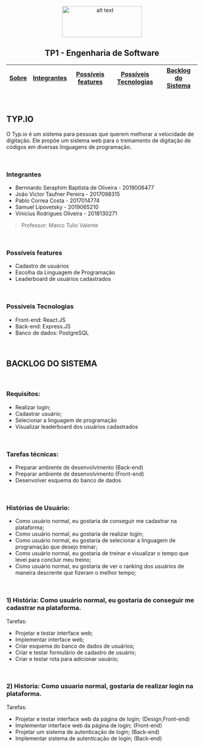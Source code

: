 
<div align="center">
  
<p>
<img src="https://upload.wikimedia.org/wikipedia/commons/thumb/c/c3/Logo_UFMG.png/320px-Logo_UFMG.png" alt="alt text" width="210" height="82">
</p>


<p> <h2> TP1 - Engenharia de Software </h2> </p>

  
| [Sobre](#Sobre) | [Integrantes](#integrantes) | [Possíveis features](#possíveis-features) | [Possíveis Tecnologias](#possíveis-tecnologias) | [Backlog do Sistema](#backlog-do-sistema) |
| - | - | - | - | - |
  
</div>

</br>

## TYP.IO

O Typ.io é um sistema para pessoas que querem melhorar a velocidade de digitação. Ele propõe um sistema web para o treinamento de digitação de códigos em diversas linguagens de programação.

</br>



### Integrantes
- Bernnardo Seraphim Baptista de Oliveira - 2019006477
- João Victor Taufner Pereira - 2017098315
- Pablo Correa Costa - 2017014774
- Samuel Lipovetsky - 2019065210
- Vinicius Rodrigues Oliveira - 2018130271

> Professor: Marco Tulio Valente

</br>


### Possíveis features
- Cadastro de usuários
- Escolha da Linguagem de Programação
- Leaderboard de usuários cadastrados

</br>


### Possíveis Tecnologias
- Front-end: React.JS
- Back-end:  Express.JS
- Banco de dados: PostgreSQL

</br>


## BACKLOG DO SISTEMA 

</br>

### Requisitos:
- Realizar login;
- Cadastrar usuário;
- Selecionar a linguagem de programação
- Visualizar leaderboard dos usuários cadastrados

</br>
 
 
 ### Tarefas técnicas:
- Preparar ambiente de desenvolvimento (Back-end)
- Preparar ambiente de desenvolvimento (Front-end)
- Desenvolver esquema do banco de dados

</br>


### Histórias de Usuário:
- Como usuário normal, eu gostaria de conseguir me cadastrar na plataforma;
- Como usuário normal, eu gostaria de realizar login;
- Como usuário normal, eu gostaria de selecionar a linguagem de programação que desejo treinar;
- Como usuário normal, eu gostaria de treinar e visualizar o tempo que levei para concluir meu treino;
- Como usuário normal, eu gostaria de ver o ranking dos usuários de maneira descrente que fizeram o melhor tempo;

</br>

### 1) História: Como usuário normal, eu gostaria de conseguir me cadastrar na plataforma.
  Tarefas:
- Projetar e testar interface web;
- Implementar interface web;
- Criar esquema do banco de dados de usuários;
- Criar e testar formulário de cadastro de usuário;
- Criar e testar rota para adicionar usuário;
 
 </br>
 
 
### 2) Historia: Como usuario normal, gostaria de realizar login na plataforma.
  Tarefas:
- Projetar e testar interface web da página de login; (Design,Front-end)
- Implementar interface web da página de login; (Front-end)
- Projetar um sistema de autenticação de login; (Back-end)
- Implementar sistema de autenticação de login; (Back-end)



